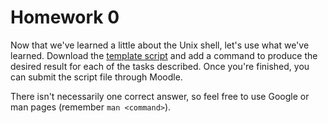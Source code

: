 # Homework 0

Now that we've learned a little about the Unix shell, let's use what we've
learned. Download the [template script](homework-00.sh) and add a command to
produce the desired result for each of the tasks described. Once you're
finished, you can submit the script file through Moodle.

There isn't necessarily one correct answer, so feel free to use Google or man
pages (remember `man <command>`).

